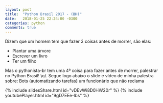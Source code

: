```yaml
---
layout: post
title:  "Python Brasil 2017 - (BH)"
date:   2018-01-25 22:24:00 -0300
categories: python
comments: true
---
```


Dizem que um homem tem que fazer 3 coisas antes de morrer, são elas:
  - Plantar uma árvore
  - Escrever um livro
  - Ter um filho

Mas o pythonista-br tem uma 4ª coisa para fazer antes de morrer, palestrar no Python Brasil! \o/. Segue logo abaixo o slide e vídeo de minha palestra sobre: Bots (automatizando tarefas) um funcionário que não reclama

{% include slidesShare.html id="vDEvWi8D0HW20r" %}
{% include youtubePlayer.html id="9gD7EEe-lbs" %}

